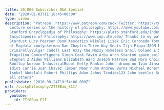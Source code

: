 ```yaml
---
title: 30,000 Subscriber Q&A Special
date: "2020-01-03T11:18:45+08:00"
type: video
description: 'Patreon: https://www.patreon.com/cuck Twitter: https://twitter.com/PhilosophyCuck
  Lecture series on the history of philosophy: https://www.youtube.com/watch?v=Yat0ZKduW18&list=PL9GwT4_YRZdBf9nIUHs0zjrnUVl-KBNSM
  Stanford Encyclopedia of Philosophy: https://plato.stanford.edu/index.html Internet
  Encyclopedia of Philosophy: https://www.iep.utm.edu/ Thanks to my patrons: Einziggy
  Stardust Lucy Pearson Dson Aescetics Nikolaj Lisek Eric Coronado Tommerino Mary
  of Magdala comfyakerman Dan Chaplin Three-Way Seats Ilja Pippa JSON Bourne aperture413
  CriminallyVulgar Cadell Last Azzy the Mazzy Homeless Snail Doland E Strong Jr Noah
  Trapolino CancerPigeons Simon Cook Yàvin Arba Arch Stanton space smile Pistol Pete
  Stephen Z Aiden Williams Elizabeth Ward Joseph Patrone Bad Horn Choir Quantum Computation
  Rooftop korean IndustrialRobot Kelly Rankin Johnn drumm no Ivan Jinsoo An Gibbering
  Idiot Carrie Juan Chavez Timour Maar numu Andrew Burns Michael Doherty d-lang Cinabeeeeee
  Isobel Abdolali Robert Phillips Adam Johns Tendies123 John beetles Suzie Oh and
  all others'
publishdate: "2018-08-24T19:54:00.000Z"
url: /cuckphilosophy/ZTf8Bau_E1I/
providers:
  youtube:
    id: ZTf8Bau_E1I
---
```

